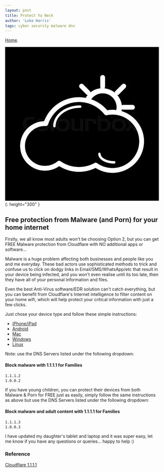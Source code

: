 ```yaml
---
layout: post
title: Protect Ya Neck
author: 'Luke Harris'
tags: cyber security malware dns
---
```


[Home](/).

![alt text](/images/cloud-sun.jpg "Cloudy"){: height="300" }

## Free protection from Malware (and Porn) for your home internet

Firstly, we all know most adults won't be choosing Option 2, but you can get FREE Malware protection from Cloudflare with NO additional apps or software...

Malware is a huge problem affecting both businesses and people like you and me everyday. These bad actors use sophisticated methods to trick and confuse us to click on dodgy links in Email/SMS/WhatsApp/etc that result in your device being infected, and you won't even realise until its too late, then they have all of your personal information and files.

Even the best Anti-Virus software/EDR solution can't catch everything, but you can benefit from Cloudflare's Internet intelligence to filter content on your home wifi, which will help protect your critical information with just a few clicks.

Just chose your device type and follow these simple instructions:

*   [iPhone/iPad](https://developers.cloudflare.com/1.1.1.1/setup/ios/)
*   [Android](https://developers.cloudflare.com/1.1.1.1/setup/android/)
*   [Mac](https://developers.cloudflare.com/1.1.1.1/setup/macos/)
*   [Windows](https://developers.cloudflare.com/1.1.1.1/setup/windows/)
*   [Linux](https://developers.cloudflare.com/1.1.1.1/setup/linux/)

Note: use the DNS Servers listed under the following dropdown:

#### Block malware with 1.1.1.1 for Families

```
1.1.1.2
1.0.0.2
```

If you have young children, you can protect their devices from both Malware & Porn for FREE just as easily, simply follow the same instructions as above but use the DNS Servers listed under the following dropdown:

#### Block malware and adult content with 1.1.1.1 for Families

```
1.1.1.3
1.0.0.3
```

I have updated my daughter's tablet and laptop and it was super easy, let me know if you have any questions or queries... happy to help :)

### Reference

[Cloudflare 1.1.1.1](https://one.one.one.one/family/)
